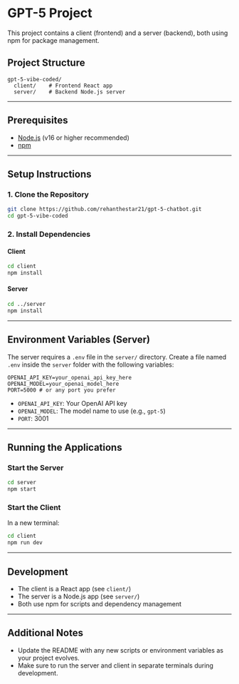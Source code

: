 # GPT-5 Project

This project contains a client (frontend) and a server (backend), both using npm for package management.

## Project Structure

```
gpt-5-vibe-coded/
  client/    # Frontend React app
  server/    # Backend Node.js server
```

---

## Prerequisites
- [Node.js](https://nodejs.org/) (v16 or higher recommended)
- [npm](https://www.npmjs.com/)

---

## Setup Instructions

### 1. Clone the Repository
```bash
git clone https://github.com/rehanthestar21/gpt-5-chatbot.git
cd gpt-5-vibe-coded
```

### 2. Install Dependencies
#### Client
```bash
cd client
npm install
```

#### Server
```bash
cd ../server
npm install
```

---

## Environment Variables (Server)

The server requires a `.env` file in the `server/` directory. Create a file named `.env` inside the `server` folder with the following variables:

```env
OPENAI_API_KEY=your_openai_api_key_here
OPENAI_MODEL=your_openai_model_here
PORT=5000 # or any port you prefer
```

- `OPENAI_API_KEY`: Your OpenAI API key
- `OPENAI_MODEL`: The model name to use (e.g., `gpt-5`)
- `PORT`: 3001

---

## Running the Applications

### Start the Server
```bash
cd server
npm start
```

### Start the Client
In a new terminal:
```bash
cd client
npm run dev
```

---

## Development
- The client is a React app (see `client/`)
- The server is a Node.js app (see `server/`)
- Both use npm for scripts and dependency management

---

## Additional Notes
- Update the README with any new scripts or environment variables as your project evolves.
- Make sure to run the server and client in separate terminals during development. 
